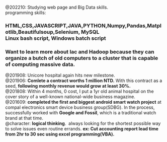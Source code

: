 @202210: Studying web page and Big Data skills.<br>
programming skills:<br>
### HTML,CSS,JAVASCRIPT,JAVA,PYTHON,Numpy,Pandas,Matplotlib,Beautifulsoup,Selenium, MySQL<br>Linux bash script, Windows batch script<BR>
### Want to learn more about Iac and Hadoop because they can organize a butch of old computers to a cluster that is capable of computing massive data. 
@201908: Unicore hospital again hits new milestone.<br>
@201906: <b>Comlete a contract worths 1 million NTD.</b> With this contract as a seed, <b>following monthly revenue would grow at least 30%.</b><br>
@201808: Within 4 months, 0 cost, I put a 1yr old animal hospital on the cover story of a well-known national-wide business magazine.<br>
@201609: <b>completed the first and biggest android smart watch project</b> at compal electronics smart device business group(SDBG). In the process, successfully worked with <b>Google and Fossil</b>, which is a traditional watch brand at that time. <br>
@character: <b>logical thinking</b>.  always looking for the shortest possible way to solve issues even routine errands. <b>ex: Cut accounting report lead time from 2hr to 30 sec using excel programming(VBA).</b><br>
